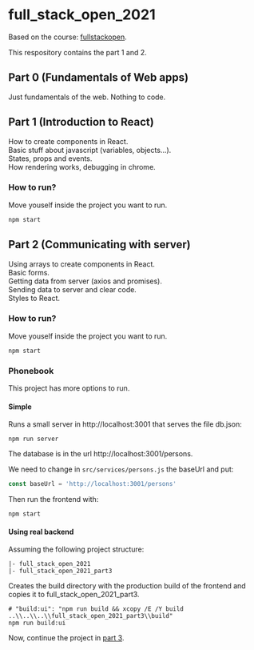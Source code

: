 # full_stack_open_2021

Based on the course: [fullstackopen](https://fullstackopen.com/en/).

This respository contains the part 1 and 2.

## Part 0 (Fundamentals of Web apps)
Just fundamentals of the web. Nothing to code.

## Part 1 (Introduction to React)
How to create components in React.<br>
Basic stuff about javascript (variables, objects...).<br>
States, props and events.<br>
How rendering works, debugging in chrome.

### How to run?

Move youself inside the project you want to run.

```bash
npm start
```

## Part 2 (Communicating with server)
Using arrays to create components in React.<br>
Basic forms.<br>
Getting data from server (axios and promises).<br>
Sending data to server and clear code.<br>
Styles to React.

### How to run?

Move youself inside the project you want to run.

```console
npm start
```

### Phonebook

This project has more options to run.

#### Simple

Runs a small server in http://localhost:3001 that serves the file db.json:

```console
npm run server
```

The database is in the url http://localhost:3001/persons.

We need to change in `src/services/persons.js` the baseUrl and put:

```javascript
const baseUrl = 'http://localhost:3001/persons'
```

Then run the frontend with:

```console
npm start
```

#### Using real backend

Assuming the following project structure:

```
|- full_stack_open_2021
|- full_stack_open_2021_part3
```

Creates the build directory with the production build of the frontend and copies it to full_stack_open_2021_part3.

```console
# "build:ui": "npm run build && xcopy /E /Y build ..\\..\\..\\full_stack_open_2021_part3\\build"
npm run build:ui
```

Now, continue the project in [part 3](https://github.com/dajimenezriv/full_stack_open_2021_part3).
